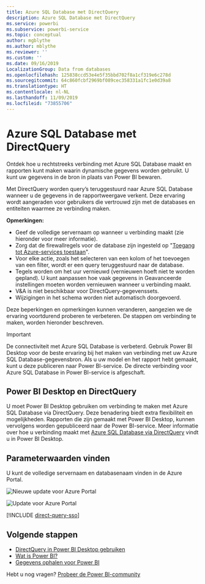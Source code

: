 ```yaml
---
title: Azure SQL Database met DirectQuery
description: Azure SQL Database met DirectQuery
ms.service: powerbi
ms.subservice: powerbi-service
ms.topic: conceptual
author: mgblythe
ms.author: mblythe
ms.reviewer: ''
ms.custom: ''
ms.date: 09/16/2019
LocalizationGroup: Data from databases
ms.openlocfilehash: 125838ccd53e4e5f35bbd702f8a1cf319e6c278d
ms.sourcegitcommit: 64c860fcbf2969bf089cec358331a1fc1e0d39a8
ms.translationtype: HT
ms.contentlocale: nl-NL
ms.lasthandoff: 11/09/2019
ms.locfileid: "73855706"
---
```

# <a name="azure-sql-database-with-directquery"></a>Azure SQL Database met DirectQuery

Ontdek hoe u rechtstreeks verbinding met Azure SQL Database maakt en rapporten kunt maken waarin dynamische gegevens worden gebruikt. U kunt uw gegevens in de bron in plaats van Power BI bewaren.

Met DirectQuery worden query’s teruggestuurd naar Azure SQL Database wanneer u de gegevens in de rapportweergave verkent. Deze ervaring wordt aangeraden voor gebruikers die vertrouwd zijn met de databases en entiteiten waarmee ze verbinding maken.

**Opmerkingen:**

* Geef de volledige servernaam op wanneer u verbinding maakt (zie hieronder voor meer informatie).
* Zorg dat de firewallregels voor de database zijn ingesteld op "[Toegang tot Azure-services toestaan](https://docs.microsoft.com/azure/sql-database/sql-database-networkaccess-overview#allow-azure-services)".
* Voor elke actie, zoals het selecteren van een kolom of het toevoegen van een filter, wordt er een query teruggestuurd naar de database.
* Tegels worden om het uur vernieuwd (vernieuwen hoeft niet te worden gepland). U kunt aanpassen hoe vaak gegevens in Geavanceerde instellingen moeten worden vernieuwen wanneer u verbinding maakt.
* V&A is niet beschikbaar voor DirectQuery-gegevenssets.
* Wijzigingen in het schema worden niet automatisch doorgevoerd.

Deze beperkingen en opmerkingen kunnen veranderen, aangezien we de ervaring voortdurend proberen te verbeteren. De stappen om verbinding te maken, worden hieronder beschreven.

> [!Important]
> De connectiviteit met Azure SQL Database is verbeterd.  Gebruik Power BI Desktop voor de beste ervaring bij het maken van verbinding met uw Azure SQL Database-gegevensbron.  Als u uw model en het rapport hebt gemaakt, kunt u deze publiceren naar Power BI-service.  De directe verbinding voor Azure SQL Database in Power BI-service is afgeschaft.

## <a name="power-bi-desktop-and-directquery"></a>Power BI Desktop en DirectQuery

U moet Power BI Desktop gebruiken om verbinding te maken met Azure SQL Database via DirectQuery. Deze benadering biedt extra flexibiliteit en mogelijkheden. Rapporten die zijn gemaakt met Power BI Desktop, kunnen vervolgens worden gepubliceerd naar de Power BI-service. Meer informatie over hoe u verbinding maakt met [Azure SQL Database via DirectQuery](desktop-use-directquery.md) vindt u in Power BI Desktop.

## <a name="find-parameter-values"></a>Parameterwaarden vinden

U kunt de volledige servernaam en databasenaam vinden in de Azure Portal.

![Nieuwe update voor Azure Portal](media/service-azure-sql-database-with-direct-connect/azureportnew_update.png)

![Update voor Azure Portal](media/service-azure-sql-database-with-direct-connect/azureportal_update.png)

[!INCLUDE [direct-query-sso](includes/direct-query-sso.md)]

## <a name="next-steps"></a>Volgende stappen

* [DirectQuery in Power BI Desktop gebruiken](desktop-use-directquery.md)  
* [Wat is Power BI?](fundamentals/power-bi-overview.md)  
* [Gegevens ophalen voor Power BI](service-get-data.md)  

Hebt u nog vragen? [Probeer de Power BI-community](https://community.powerbi.com/)
